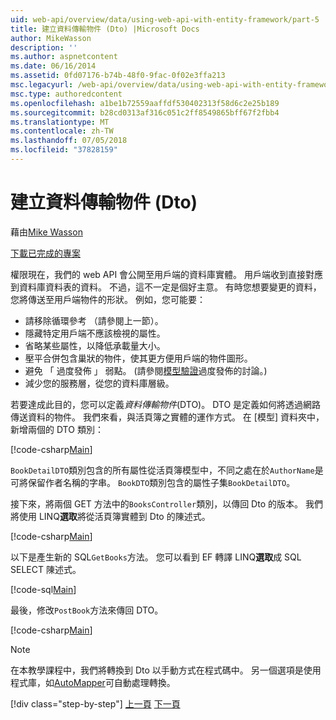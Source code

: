 ```yaml
---
uid: web-api/overview/data/using-web-api-with-entity-framework/part-5
title: 建立資料傳輸物件 (Dto) |Microsoft Docs
author: MikeWasson
description: ''
ms.author: aspnetcontent
ms.date: 06/16/2014
ms.assetid: 0fd07176-b74b-48f0-9fac-0f02e3ffa213
msc.legacyurl: /web-api/overview/data/using-web-api-with-entity-framework/part-5
msc.type: authoredcontent
ms.openlocfilehash: a1be1b72559aaffdf530402313f58d6c2e25b189
ms.sourcegitcommit: b28cd0313af316c051c2ff8549865bff67f2fbb4
ms.translationtype: MT
ms.contentlocale: zh-TW
ms.lasthandoff: 07/05/2018
ms.locfileid: "37828159"
---
```

<a name="create-data-transfer-objects-dtos"></a>建立資料傳輸物件 (Dto)
====================
藉由[Mike Wasson](https://github.com/MikeWasson)

[下載已完成的專案](https://github.com/MikeWasson/BookService)

權限現在，我們的 web API 會公開至用戶端的資料庫實體。 用戶端收到直接對應到資料庫資料表的資料。 不過，這不一定是個好主意。 有時您想要變更的資料，您將傳送至用戶端物件的形狀。 例如，您可能要：

- 請移除循環參考 （請參閱上一節）。
- 隱藏特定用戶端不應該檢視的屬性。
- 省略某些屬性，以降低承載量大小。
- 壓平合併包含巢狀的物件，使其更方便用戶端的物件圖形。
- 避免 「 過度發佈 」 弱點。 (請參閱[模型驗證](../../formats-and-model-binding/model-validation-in-aspnet-web-api.md)過度發佈的討論。)
- 減少您的服務層，從您的資料庫層級。

若要達成此目的，您可以定義*資料傳輸物件*(DTO)。 DTO 是定義如何將透過網路傳送資料的物件。 我們來看，與活頁簿之實體的運作方式。 在 [模型] 資料夾中，新增兩個的 DTO 類別：

[!code-csharp[Main](part-5/samples/sample1.cs)]

`BookDetailDTO`類別包含的所有屬性從活頁簿模型中，不同之處在於`AuthorName`是可將保留作者名稱的字串。 `BookDTO`類別包含的屬性子集`BookDetailDTO`。

接下來，將兩個 GET 方法中的`BooksController`類別，以傳回 Dto 的版本。 我們將使用 LINQ**選取**將從活頁簿實體到 Dto 的陳述式。

[!code-csharp[Main](part-5/samples/sample2.cs)]

以下是產生新的 SQL`GetBooks`方法。 您可以看到 EF 轉譯 LINQ**選取**成 SQL SELECT 陳述式。

[!code-sql[Main](part-5/samples/sample3.sql)]

最後，修改`PostBook`方法來傳回 DTO。

[!code-csharp[Main](part-5/samples/sample4.cs)]

> [!NOTE]
> 在本教學課程中，我們將轉換到 Dto 以手動方式在程式碼中。 另一個選項是使用程式庫，如[AutoMapper](http://automapper.org/)可自動處理轉換。
> 
> [!div class="step-by-step"]
> [上一頁](part-4.md)
> [下一頁](part-6.md)
